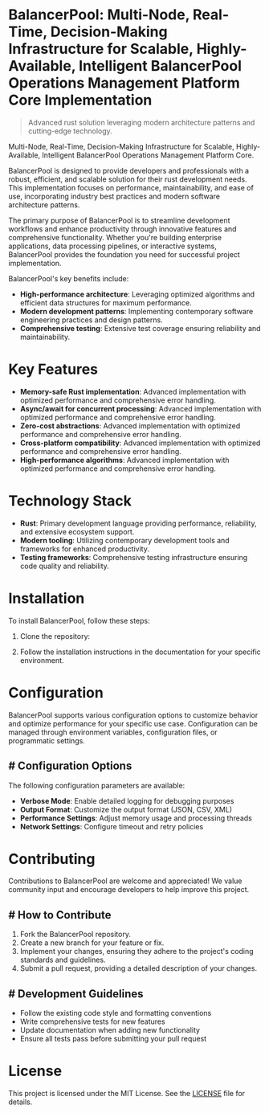 <!-- fallback_BalancerPool_20251008121547_59158 -->

# BalancerPool: Multi-Node, Real-Time, Decision-Making Infrastructure for Scalable, Highly-Available, Intelligent BalancerPool Operations Management Platform Core Implementation
> Advanced rust solution leveraging modern architecture patterns and cutting-edge technology.

Multi-Node, Real-Time, Decision-Making Infrastructure for Scalable, Highly-Available, Intelligent BalancerPool Operations Management Platform Core.

BalancerPool is designed to provide developers and professionals with a robust, efficient, and scalable solution for their rust development needs. This implementation focuses on performance, maintainability, and ease of use, incorporating industry best practices and modern software architecture patterns.

The primary purpose of BalancerPool is to streamline development workflows and enhance productivity through innovative features and comprehensive functionality. Whether you're building enterprise applications, data processing pipelines, or interactive systems, BalancerPool provides the foundation you need for successful project implementation.

BalancerPool's key benefits include:

* **High-performance architecture**: Leveraging optimized algorithms and efficient data structures for maximum performance.
* **Modern development patterns**: Implementing contemporary software engineering practices and design patterns.
* **Comprehensive testing**: Extensive test coverage ensuring reliability and maintainability.

# Key Features

* **Memory-safe Rust implementation**: Advanced implementation with optimized performance and comprehensive error handling.
* **Async/await for concurrent processing**: Advanced implementation with optimized performance and comprehensive error handling.
* **Zero-cost abstractions**: Advanced implementation with optimized performance and comprehensive error handling.
* **Cross-platform compatibility**: Advanced implementation with optimized performance and comprehensive error handling.
* **High-performance algorithms**: Advanced implementation with optimized performance and comprehensive error handling.

# Technology Stack

* **Rust**: Primary development language providing performance, reliability, and extensive ecosystem support.
* **Modern tooling**: Utilizing contemporary development tools and frameworks for enhanced productivity.
* **Testing frameworks**: Comprehensive testing infrastructure ensuring code quality and reliability.

# Installation

To install BalancerPool, follow these steps:

1. Clone the repository:


2. Follow the installation instructions in the documentation for your specific environment.

# Configuration

BalancerPool supports various configuration options to customize behavior and optimize performance for your specific use case. Configuration can be managed through environment variables, configuration files, or programmatic settings.

## # Configuration Options

The following configuration parameters are available:

* **Verbose Mode**: Enable detailed logging for debugging purposes
* **Output Format**: Customize the output format (JSON, CSV, XML)
* **Performance Settings**: Adjust memory usage and processing threads
* **Network Settings**: Configure timeout and retry policies

# Contributing

Contributions to BalancerPool are welcome and appreciated! We value community input and encourage developers to help improve this project.

## # How to Contribute

1. Fork the BalancerPool repository.
2. Create a new branch for your feature or fix.
3. Implement your changes, ensuring they adhere to the project's coding standards and guidelines.
4. Submit a pull request, providing a detailed description of your changes.

## # Development Guidelines

* Follow the existing code style and formatting conventions
* Write comprehensive tests for new features
* Update documentation when adding new functionality
* Ensure all tests pass before submitting your pull request

# License

This project is licensed under the MIT License. See the [LICENSE](https://github.com/Hajjouz/BalancerPool/blob/main/LICENSE) file for details.
